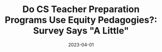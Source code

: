 ---
title: 'Do CS Teacher Preparation Programs Use Equity Pedagogies?: Survey Says "A Little"'
collection: publications
permalink: /publication/inpress
date: 2023-04-01
venue: "AERA"
paperurl: 
citation: '<b><u>Hu, A. D.</u></b>, Heath, M. K., Yadav, A. (<i>in press</i>). Do CS Teacher Preparation Programs Use Equity Pedagogies?: Survey Says "A Little". Annual Meeting of the AERA, Chicago, IL, USA'
inpress: true
---